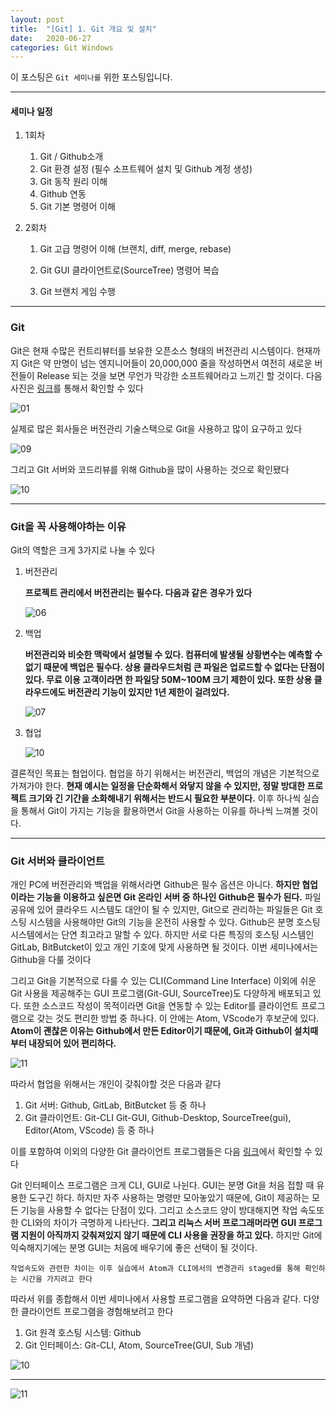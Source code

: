 ```yaml
---
layout: post
title:  "[Git] 1. Git 개요 및 설치"
date:   2020-06-27
categories: Git Windows
---
```


이 포스팅은 `Git 세미나를` 위한 포스팅입니다.

---

#### 세미나 일정

1. 1회차

   1. Git / Github소개
   2. Git 환경 설정 (필수 소프트웨어 설치 및 Github 계정 생성)
   3. Git 동작 원리 이해
   4. Github 연동
   5. Git 기본 명령어 이해

2. 2회차
   1. Git 고급 명령어 이해 (브랜치, diff, merge, rebase)
      
   2. Git GUI 클라이언트로(SourceTree) 명령어 복습
   3. Git 브랜치 게임 수행

---
### Git

Git은 현재 수많은 컨트리뷰터를 보유한 오픈소스 형태의 버전관리 시스템이다. 현재까지 Git은 약 만명이 넘는 엔지니어들이 20,000,000 줄을 작성하면서 여전히 새로운 버전들이 Release 되는 것을 보면 무언가 막강한 소프트웨어라고 느끼긴 할 것이다. 다음 사진은 [링크](https://github.com/git/git)를 통해서 확인할 수 있다 

![01](https://drive.google.com/uc?id=17uG9PEmw8YVIropcCB2MgDYP8u8mbbdx)

실제로 많은 회사들은 버전관리 기술스택으로 Git을 사용하고 많이 요구하고 있다

![09](https://drive.google.com/uc?id=1DjTUo6sbVOSFN0TBEGEcls4sfwK-AQUn)

그리고 GIt 서버와 코드리뷰를 위해 Github을 많이 사용하는 것으로 확인됐다

![10](https://drive.google.com/uc?id=14M6z_ukkQTVhzWDsXzHKBynAiS36zx-x)

---

### Git을 꼭 사용해야하는 이유

Git의 역할은 크게 3가지로 나눌 수 있다

1. 버전관리

   __프로젝트 관리에서 버전관리는 필수다. 다음과 같은 경우가 있다__

   ![06](https://drive.google.com/uc?id=1bTeU922vwmshSHk6dr1QZ2jOMWt5qpMV)

2. 백업

   **버전관리와 비슷한 맥락에서 설명될 수 있다. 컴퓨터에 발생될 상황변수는 예측할 수 없기 때문에 백업은 필수다. 상용 클라우드처럼 큰 파일은 업로드할 수 없다는 단점이 있다. 무료 이용 고객이라면 한 파일당 50M~100M 크기 제한이 있다. 또한 상용 클라우드에도 버전관리 기능이 있지만 1년 제한이 걸려있다.**

   ![07](https://drive.google.com/uc?id=1IlD0EXo2WCBLc1_j6uhlBCVJu2iOmiEh)

3. 협업

   ![10](https://drive.google.com/uc?id=1yyiAt4ranQZSHjCpV7yDQDLuM4G69ttr)

결론적인 목표는 협업이다. 협업을 하기 위해서는 버전관리, 백업의 개념은 기본적으로 가져가야 한다. __현재 예시는 일정을 단순화해서 와닿지 않을 수 있지만, 정말 방대한 프로젝트 크기와 긴 기간을 소화해내기 위해서는 반드시 필요한 부분이다.__ 이후 하나씩 실습을 통해서 Git이 가지는 기능을 활용하면서 Git을 사용하는 이유를 하나씩 느껴볼 것이다.

---
### Git 서버와 클라이언트

개인 PC에 버전관리와 백업을 위해서라면 Github은 필수 옵션은 아니다. __하지만 협업이라는 기능을 이용하고 싶은면 Git 온라인 서버 중 하나인 Github은 필수가 된다.__ 파일 공유에 있어 클라우드 시스템도 대안이 될 수 있지만, Git으로 관리하는 파일들은 Git 호스팅 시스템을 사용해야만 Git의 기능을 온전히 사용할 수 있다. Github은 분명 호스팅 시스템에서는 단연 최고라고 말할 수 있다. 하지만 서로 다른 특징의 호스팅 시스템인 GitLab, BitButcket이 있고 개인 기호에 맞게 사용하면 될 것이다. 이번 세미나에서는 Github을 다룰 것이다

그리고 Git을 기본적으로 다룰 수 있는 CLI(Command Line Interface) 이외에 쉬운 Git 사용을 제공해주는 GUI 프로그램(Git-GUI, SourceTree)도 다양하게 배포되고 있다. 또한 소스코드 작성이 목적이라면 Git을 연동할 수 있는 Editor를 클라이언트 프로그램으로 갖는 것도 편리한 방법 중 하나다. 이 안에는 Atom, VScode가 후보군에 있다. __Atom이 괜찮은 이유는 Github에서 만든 Editor이기 때문에, Git과 Github이 설치때부터 내장되어 있어 편리하다.__

![11](https://drive.google.com/uc?id=1yoUqm5aWa5v2uFcf--7F18U9FbgjH-rw)

따라서 협업을 위해서는 개인이 갖춰야할 것은 다음과 같다

1. Git 서버: Github, GitLab, BitButcket 등 중 하나
2. Git 클라이언트: Git-CLI Git-GUI, Github-Desktop, SourceTree(gui), Editor(Atom, VScode) 등 중 하나

이를 포함하여 이외의 다양한 Git 클라이언트 프로그램들은 다음 [링크](https://git-scm.com/downloads/guis)에서 확인할 수 있다

Git 인터페이스 프로그램은 크게 CLI, GUI로 나뉜다. GUI는 분명 Git을 처음 접할 때 유용한 도구긴 하다. 하지만 자주 사용하는 명령만 모아놓았기 때문에, Git이 제공하는 모든 기능을 사용할 수 없다는 단점이 있다. 그리고 소스코드 양이 방대해지면 작업 속도또한 CLI와의 차이가 극명하게 나타난다. __그리고 리눅스 서버 프로그래머라면 GUI 프로그램 지원이 아직까지 갖춰져있지 않기 때문에 CLI 사용을 권장을 하고 있다.__ 하지만 Git에 익숙해지기에는 분명 GUI는 처음에 배우기에 좋은 선택이 될 것이다.

`작업속도와 관련한 차이는 이후 실습에서 Atom과 CLI에서의 변경관리 staged를 통해 확인하는 시간을 가지려고 한다`

따라서 위를 종합해서 이번 세미나에서 사용할 프로그램을 요약하면 다음과 같다. 다양한 클라이언트 프로그램을 경험해보려고 한다

1. Git 원격 호스팅 시스템: Github
2. Git 인터페이스: Git-CLI, Atom, SourceTree(GUI, Sub 개념)

![10](https://drive.google.com/uc?id=1uBcODh2zI_ROTiqM_rwKaq2z_quIfmrj)

---

![11](https://drive.google.com/uc?id=1vHzzqMNangD6FOrdbxnYs0bVurD-fDEo)

